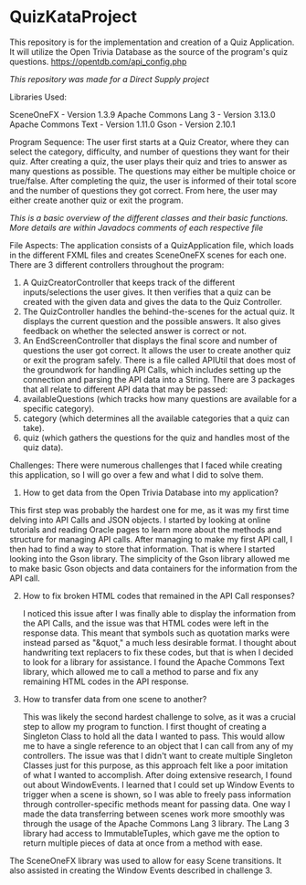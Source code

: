 # QuizKataProject
This repository is for the implementation and creation of a Quiz Application. It will utilize the Open Trivia Database as the source of the program's quiz questions.
https://opentdb.com/api_config.php

*This repository was made for a Direct Supply project*

Libraries Used:

SceneOneFX - Version 1.3.9
Apache Commons Lang 3 - Version 3.13.0
Apache Commons Text - Version 1.11.0
Gson - Version 2.10.1

Program Sequence:
The user first starts at a Quiz Creator, where they can select the category, difficulty, and number of questions they want for their quiz.
After creating a quiz, the user plays their quiz and tries to answer as many questions as possible. The questions may either be multiple choice or true/false.
After completing the quiz, the user is informed of their total score and the number of questions they got correct. 
From here, the user may either create another quiz or exit the program.

*This is a basic overview of the different classes and their basic functions. More details are within Javadocs comments of each respective file*

File Aspects:
The application consists of a QuizApplication file, which loads in the different FXML files and creates SceneOneFX scenes for each one. 
There are 3 different controllers throughout the program:
1. A QuizCreatorController that keeps track of the different inputs/selections the user gives. It then verifies that a quiz can be created with the given data and gives the data to the Quiz Controller.
2. The QuizController handles the behind-the-scenes for the actual quiz. It displays the current question and the possible answers. It also gives feedback on whether the selected answer is correct or not.
3. An EndScreenController that displays the final score and number of questions the user got correct. It allows the user to create another quiz or exit the program safely.
There is a file called APIUtil that does most of the groundwork for handling API Calls, which includes setting up the connection and parsing the API data into a String.
There are 3 packages that all relate to different API data that may be passed:
1. availableQuestions (which tracks how many questions are available for a specific category).
2. category (which determines all the available categories that a quiz can take).
3. quiz (which gathers the questions for the quiz and handles most of the quiz data).

Challenges:
There were numerous challenges that I faced while creating this application, so I will go over a few and what I did to solve them.

1. How to get data from the Open Trivia Database into my application?

  This first step was probably the hardest one for me, as it was my first time delving into API Calls and JSON objects.
  I started by looking at online tutorials and reading Oracle pages to learn more about the methods and structure for managing API calls.
  After managing to make my first API call, I then had to find a way to store that information. That is where I started looking into the Gson library. 
  The simplicity of the Gson library allowed me to make basic Gson objects and data containers for the information from the API call.

2. How to fix broken HTML codes that remained in the API Call responses?

   I noticed this issue after I was finally able to display the information from the API Calls, and the issue was that HTML codes were left in the response data.
   This meant that symbols such as quotation marks were instead parsed as "&quot," a much less desirable format.
   I thought about handwriting text replacers to fix these codes, but that is when I decided to look for a library for assistance.
   I found the Apache Commons Text library, which allowed me to call a method to parse and fix any remaining HTML codes in the API response.

3. How to transfer data from one scene to another?

   This was likely the second hardest challenge to solve, as it was a crucial step to allow my program to function.
   I first thought of creating a Singleton Class to hold all the data I wanted to pass. This would allow me to have a single reference to an object that I can call from any of my controllers.
   The issue was that I didn't want to create multiple Singleton Classes just for this purpose, as this approach felt like a poor imitation of what I wanted to accomplish.
   After doing extensive research, I found out about WindowEvents.
   I learned that I could set up Window Events to trigger when a scene is shown, so I was able to freely pass information through controller-specific methods meant for passing data.
   One way I made the data transferring between scenes work more smoothly was through the usage of the Apache Commons Lang 3 library.
   The Lang 3 library had access to ImmutableTuples, which gave me the option to return multiple pieces of data at once from a method with ease.

The SceneOneFX library was used to allow for easy Scene transitions. It also assisted in creating the Window Events described in challenge 3. 
